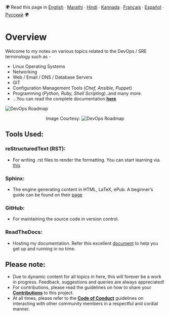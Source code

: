 :earth_africa: Read this page in [English](README.md) ∙ [Marathi](global/MR/README_MR.md) ∙ [Hindi](global/HI/README_HI.md) ∙ [Kannada](global/KN/README_KN.md) ∙ [Français](global/FR/README_FR.md) ∙ [Español](global/ES/README_ES.md) ∙ [Русский](global/RU/README_RU.md) :earth_africa:

<h1> Overview </h1>

Welcome to my notes on various topics related to the DevOps / SRE terminology such as - 

- Linux Operating Systems
- Networking
- Web / Email / DNS / Database Servers
- GIT
- Configuration Management Tools (_Chef, Ansible, Puppet_)
- Programming (_Python, Ruby, Shell Scripting_)..and many more.
- ...You can read the complete documentation **[here](https://devops-notes.readthedocs.io/en/latest)**


![DevOps Roadmap](https://roadmap.sh/roadmaps/devops.png) <p align="center">Image Courtesy: ![DevOps Roadmap](https://github.com/kamranahmedse/developer-roadmap#devops-roadmap)


<h2> Tools Used: </h2>

<h3> reStructuredText (RST): </h3>

- For writing .rst files to render the formatting. You can start learning via [this](https://www.sphinx-doc.org/en/master/usage/restructuredtext/index.html)

<h3> Sphinx: </h3>

- The engine generating content in HTML, LaTeX, ePub. A beginner’s guide can be found on their [page](https://www.sphinx-doc.org/en/master/index.html)

<h3> GitHub: </h3>

- For maintaining the source code in version control.

<h3> ReadTheDocs: </h3>

- Hosting my documentation. Refer this excellent [document](https://docs.readthedocs.io/en/latest/intro/getting-started-with-sphinx.html) to help you get up and running in no time.


<h2> Please note: </h2>

- Due to dynamic content for all topics in here, this will forever be a work in progress. Feedback, suggestions and queries are always appreciated!
- For contributions, please read the guidelines on how to share your **[Contributions](global/EN/Contributing_EN.md)** to this project.
- At all times, please refer to the **[Code of Conduct](global/EN/Code-Of-Conduct-EN.md)** guidelines on interacting with other community members in a respectful and cordial manner.

